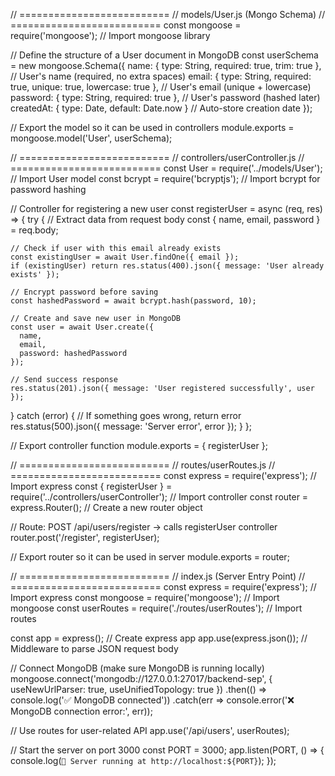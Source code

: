// ==========================
// models/User.js (Mongo Schema)
// ==========================
const mongoose = require('mongoose'); // Import mongoose library

// Define the structure of a User document in MongoDB
const userSchema = new mongoose.Schema({
  name: { type: String, required: true, trim: true },       // User's name (required, no extra spaces)
  email: { type: String, required: true, unique: true, lowercase: true }, // User's email (unique + lowercase)
  password: { type: String, required: true },               // User's password (hashed later)
  createdAt: { type: Date, default: Date.now }              // Auto-store creation date
});

// Export the model so it can be used in controllers
module.exports = mongoose.model('User', userSchema);



// ==========================
// controllers/userController.js
// ==========================
const User = require('../models/User');     // Import User model
const bcrypt = require('bcryptjs');         // Import bcrypt for password hashing

// Controller for registering a new user
const registerUser = async (req, res) => {
  try {
    // Extract data from request body
    const { name, email, password } = req.body;

    // Check if user with this email already exists
    const existingUser = await User.findOne({ email });
    if (existingUser) return res.status(400).json({ message: 'User already exists' });

    // Encrypt password before saving
    const hashedPassword = await bcrypt.hash(password, 10);

    // Create and save new user in MongoDB
    const user = await User.create({
      name,
      email,
      password: hashedPassword
    });

    // Send success response
    res.status(201).json({ message: 'User registered successfully', user });
  } catch (error) {
    // If something goes wrong, return error
    res.status(500).json({ message: 'Server error', error });
  }
};

// Export controller function
module.exports = { registerUser };



// ==========================
// routes/userRoutes.js
// ==========================
const express = require('express');                    // Import express
const { registerUser } = require('../controllers/userController'); // Import controller
const router = express.Router();                       // Create a new router object

// Route: POST /api/users/register → calls registerUser controller
router.post('/register', registerUser);

// Export router so it can be used in server
module.exports = router;



// ==========================
// index.js (Server Entry Point)
// ==========================
const express = require('express');         // Import express
const mongoose = require('mongoose');       // Import mongoose
const userRoutes = require('./routes/userRoutes'); // Import routes

const app = express();                      // Create express app
app.use(express.json());                    // Middleware to parse JSON request body

// Connect MongoDB (make sure MongoDB is running locally)
mongoose.connect('mongodb://127.0.0.1:27017/backend-sep', {
  useNewUrlParser: true,
  useUnifiedTopology: true
})
.then(() => console.log('✅ MongoDB connected'))
.catch(err => console.error('❌ MongoDB connection error:', err));

// Use routes for user-related API
app.use('/api/users', userRoutes);

// Start the server on port 3000
const PORT = 3000;
app.listen(PORT, () => {
  console.log(`🚀 Server running at http://localhost:${PORT}`);
});
